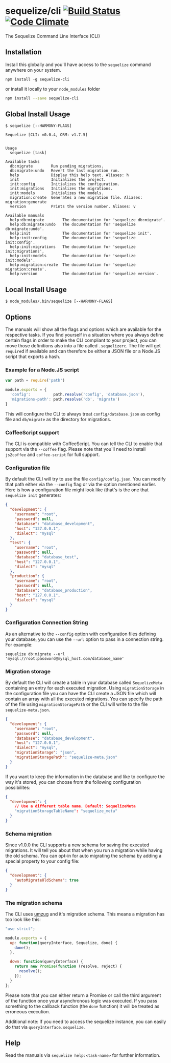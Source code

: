 # sequelize/cli [![Build Status](https://travis-ci.org/sequelize/cli.svg?branch=master)](https://travis-ci.org/sequelize/cli) [![Code Climate](https://codeclimate.com/github/sequelize/cli.png)](https://codeclimate.com/github/sequelize/cli)

The Sequelize Command Line Interface (CLI)

## Installation

Install this globally and you'll have access to the `sequelize` command anywhere on your system.

```
npm install -g sequelize-cli
```

or install it locally to your `node_modules` folder

```bash
npm install --save sequelize-cli
```
## Global Install Usage

```
$ sequelize [--HARMONY-FLAGS]
```


```
Sequelize [CLI: v0.0.4, ORM: v1.7.5]


Usage
  sequelize [task]

Available tasks
  db:migrate        Run pending migrations.
  db:migrate:undo   Revert the last migration run.
  help              Display this help text. Aliases: h
  init              Initializes the project.
  init:config       Initializes the configuration.
  init:migrations   Initializes the migrations.
  init:models       Initializes the models.
  migration:create  Generates a new migration file. Aliases: migration:generate
  version           Prints the version number. Aliases: v

Available manuals
  help:db:migrate        The documentation for 'sequelize db:migrate'.
  help:db:migrate:undo   The documentation for 'sequelize db:migrate:undo'.
  help:init              The documentation for 'sequelize init'.
  help:init:config       The documentation for 'sequelize init:config'.
  help:init:migrations   The documentation for 'sequelize init:migrations'.
  help:init:models       The documentation for 'sequelize init:models'.
  help:migration:create  The documentation for 'sequelize migration:create'.
  help:version           The documentation for 'sequelize version'.
```


## Local Install Usage

```
$ node_modules/.bin/sequelize [--HARMONY-FLAGS]
```

## Options

The manuals will show all the flags and options which are available for the respective tasks.
If you find yourself in a situation where you always define certain flags in order to
make the CLI compliant to your project, you can move those definitions also into a file called
`.sequelizerc`. The file will get `require`d if available and can therefore be either a JSON file
or a Node.JS script that exports a hash.

### Example for a Node.JS script

```javascript
var path = require('path')

module.exports = {
  'config':          path.resolve('config', 'database.json'),
  'migrations-path': path.resolve('db', 'migrate')
}
```

This will configure the CLI to always treat `config/database.json` as config file and
`db/migrate` as the directory for migrations.

### CoffeeScript support

The CLI is compatible with CoffeeScript. You can tell the CLI to enable that support via the `--coffee`
flag. Please note that you'll need to install `js2coffee` and `coffee-script` for full support.

### Configuration file

By default the CLI will try to use the file `config/config.json`. You can modify that path either via
the `--config` flag or via the option mentioned earlier. Here is how a configuration file might look
like (that's is the one that `sequelize init` generates:

```json
{
  "development": {
    "username": "root",
    "password": null,
    "database": "database_development",
    "host": "127.0.0.1",
    "dialect": "mysql"
  },
  "test": {
    "username": "root",
    "password": null,
    "database": "database_test",
    "host": "127.0.0.1",
    "dialect": "mysql"
  },
  "production": {
    "username": "root",
    "password": null,
    "database": "database_production",
    "host": "127.0.0.1",
    "dialect": "mysql"
  }
}
```


### Configuration Connection String

As an alternative to the `--config` option with configuration files defining your database, you can
use the `--url` option to pass in a connection string. For example:

`sequelize db:migrate --url 'mysql://root:password@mysql_host.com/database_name'`

### Migration storage

By default the CLI will create a table in your database called `SequelizeMeta` containing an entry
for each executed migration.  Using `migrationStorage` in the configuration file you can have the
CLI create a JSON file which will contain an array with all the executed migrations.  You can
specify the path of the file using `migrationStoragePath` or the CLI will write to the file
`sequelize-meta.json`.

```json
{
  "development": {
    "username": "root",
    "password": null,
    "database": "database_development",
    "host": "127.0.0.1",
    "dialect": "mysql",
    "migrationStorage": "json",
    "migrationStoragePath": "sequelize-meta.json"
  }
}
```

If you want to keep the information in the database and like to configure the way it's stored,
you can choose from the following configuration possibilites:

```json
{
  "development": {
    // Use a different table name. Default: SequelizeMeta
    "migrationStorageTableName": "sequelize_meta"
  }
}
```

### Schema migration

Since v1.0.0 the CLI supports a new schema for saving the executed migrations. It will tell you about that
when you run a migration while having the old schema. You can opt-in for auto migrating the schema by adding a special property to your config file:

```json
{
  "development": {
    "autoMigrateOldSchema": true
  }
}
```

### The migration schema

The CLI uses [umzug](https://github.com/sequelize/umzug) and it's migration schema. This means a migration has too look like this:

```javascript
"use strict";

module.exports = {
  up: function(queryInterface, Sequelize, done) {
    done();
  },

  down: function(queryInterface) {
    return new Promise(function (resolve, reject) {
      resolve();
    });
  }
};
```

Please note that you can either return a Promise or call the third argument of the function once your asynchronous logic was executed. If you pass something to the callback function (the `done` function) it will be treated as erroneous execution.

Additional note: If you need to access the sequelize instance, you can easily do that via `queryInterface.sequelize`.

## Help

Read the manuals via `sequelize help:<task-name>` for further information.
